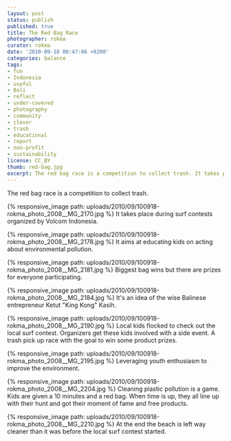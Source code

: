 ```yaml
---
layout: post
status: publish
published: true
title: The Red Bag Race
photographer: rokma
curator: rokma
date: '2010-09-18 00:47:06 +0200'
categories: balance
tags:
- fun
- Indonesia
- useful
- Bali
- reflect
- under-covered
- photography
- community
- clever
- trash
- educational
- report
- non-profit
- sustainability
license: CC_BY
thumb: red-bag.jpg
excerpt: The red bag race is a competition to collect trash. It takes place during surf contests organized by Volcom Indonesia. It aims at educating kids on acting about environmental pollution.   
---
```

The red bag race is a competition to collect trash.

{% responsive_image path: uploads/2010/09/100918-rokma_photo_2008__MG_2170.jpg %}
It takes place during surf contests organized by Volcom Indonesia.  

{% responsive_image path: uploads/2010/09/100918-rokma_photo_2008__MG_2178.jpg %}
It aims at educating kids on acting about environmental pollution.  

{% responsive_image path: uploads/2010/09/100918-rokma_photo_2008__MG_2181.jpg %}
Biggest bag wins but there are prizes for everyone participating.  

{% responsive_image path: uploads/2010/09/100918-rokma_photo_2008__MG_2184.jpg %}
It's an idea of the wise Balinese entrepreneur Ketut "King Kong" Kasih.

{% responsive_image path: uploads/2010/09/100918-rokma_photo_2008__MG_2190.jpg %}
Local kids flocked to check out the local surf contest. Organizers get these kids involved with a side event. A trash pick up race with the goal to win some product prizes.

{% responsive_image path: uploads/2010/09/100918-rokma_photo_2008__MG_2195.jpg %}
Leveraging youth enthusiasm to improve the environment.

{% responsive_image path: uploads/2010/09/100918-rokma_photo_2008__MG_2204.jpg %}
Cleaning plastic pollution is a game. Kids are given a 10 minutes and a red bag. When time is up, they all line up with their hunt and got their moment of fame and free products.

{% responsive_image path: uploads/2010/09/100918-rokma_photo_2008__MG_2210.jpg %}
At the end the beach is left way cleaner than it was before the local surf contest started.
